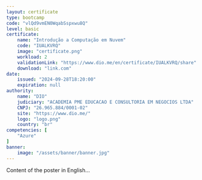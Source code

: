 ```yaml
---
layout: certificate
type: bootcamp
code: "vlQd9vmEN0WqabSspxwu8Q"
level: basic
certificate:
    name: "Introdução a Computação em Nuvem"
    code: "IUALKVRQ"
    image: "certificate.png"
    workload: 2
    validationLink: "https://www.dio.me/en/certificate/IUALKVRQ/share"
    download: "link.com"
date:
    issued: "2024-09-28T18:20:00"
    expiration: null
authority:
    name: "DIO"
    judiciary: "ACADEMIA PME EDUCACAO E CONSULTORIA EM NEGOCIOS LTDA"
    CNPJ: "26.965.884/0001-02"
    site: "https://www.dio.me/"
    logo: "logo.png"
    country: "br"
competencies: [
    "Azure"
]
banner:
    image: "/assets/banner/banner.jpg"
---
```


Content of the poster in English...